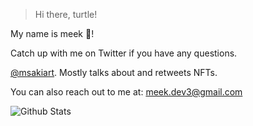 
> Hi there, turtle!

My name is meek 🐢! 

Catch up with me on Twitter if you have any questions.

[@msakiart](https://twitter.com/msakiart). Mostly talks about and retweets NFTs.

You can also reach out to me at: meek.dev3@gmail.com
<!-- > **Warning**
> Do not spam my email.

> **Note**
> Anyone is welcome and please introduce yourself when you reach out to me 🐶. -->

![Github Stats](https://github-readme-stats.vercel.app/api?username=mmsaki)
